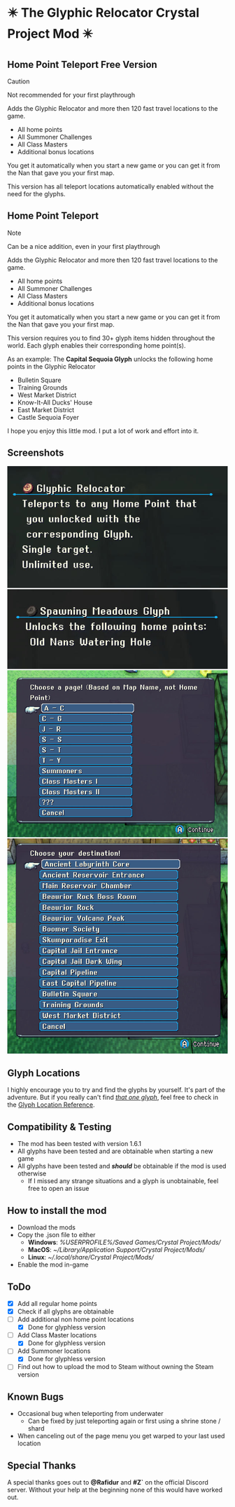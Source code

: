 # ✴️ The Glyphic Relocator Crystal Project Mod ✴️

## Home Point Teleport Free Version
> [!CAUTION]
> Not recommended for your first playthrough

Adds the Glyphic Relocator and more then 120 fast travel locations to the game.

- All home points
- All Summoner Challenges
- All Class Masters
- Additional bonus locations

You get it automatically when you start a new game or you can get it from the Nan that gave you your first map.

This version has all teleport locations automatically enabled without the need for the glyphs.

## Home Point Teleport

> [!NOTE]
> Can be a nice addition, even in your first playthrough

Adds the Glyphic Relocator and more then 120 fast travel locations to the game.

- All home points
- All Summoner Challenges
- All Class Masters
- Additional bonus locations

You get it automatically when you start a new game or you can get it from the Nan that gave you your first map.

This version requires you to find 30+ glyph items hidden throughout the world. Each glyph enables their corresponding home point(s).

As an example: The **Capital Sequoia Glyph** unlocks the following home points in the Glyphic Relocator

* Bulletin Square
* Training Grounds
* West Market District
* Know-It-All Ducks' House
* East Market District
* Castle Sequoia Foyer

I hope you enjoy this little mod. I put a lot of work and effort into it.

## Screenshots
![Glyphic Relocator](assets/Glyphic_Relocator.jpg)
![Spawning Meadows Glyph](assets/Example_Glyph.jpg)
![Location Overview](assets/Page_Selector.jpg)
![Example Page](assets/Example_Page.jpg)

## Glyph Locations
I highly encourage you to try and find the glyphs by yourself. It's part of the adventure.
But if you really can't find <u>*that one glyph*</u>, feel free to check in the [Glyph Location Reference](https://github.com/Gibdos/CrystalProject_Mods/blob/8119b7f881bc2a6fbc2a7f6c4a6b60c218fe9851/mods/Home%20Point%20Teleporter/Glyph_Location_Reference.pdf).

## Compatibility & Testing
* The mod has been tested with version 1.6.1
* All glyphs have been tested and are obtainable when starting a new game
* All glyphs have been tested and ***should*** be obtainable if the mod is used otherwise
    * If I missed any strange situations and a glyph is unobtainable, feel free to open an issue

## How to install the mod
* Download the mods
* Copy the .json file to either
    * **Windows**: *%USERPROFILE%/Saved Games/Crystal Project/Mods/*
    * **MacOS**: *~/Library/Application Support/Crystal Project/Mods/*
    * **Linux**: *~/.local/share/Crystal Project/Mods/*
* Enable the mod in-game

## ToDo

- [X] Add all regular home points
- [X] Check if all glyphs are obtainable
- [ ] Add additional non home point locations
    - [X] Done for glyphless version
- [ ] Add Class Master locations
    - [X] Done for glyphless version
- [ ] Add Summoner locations
    - [X] Done for glyphless version
- [ ] Find out how to upload the mod to Steam without owning the Steam version

## Known Bugs
- Occasional bug when teleporting from underwater
    - Can be fixed by just teleporting again or first using a shrine stone / shard
- When canceling out of the page menu you get warped to your last used location

## Special Thanks
A special thanks goes out to **@Rafidur** and **#Z`** on the official Discord server. Without your help at the beginning none of this would have worked out.